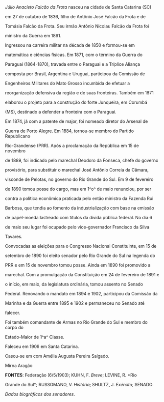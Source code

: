 

*Júlio Anacleto Falcão da Frota* nasceu na cidade de Santa Catarina (SC)

em 27 de outubro de 1836, filho de Antônio José Falcão da Frota e de

Tomásia Falcão da Frota. Seu irmão Antônio Nicolau Falcão da Frota foi

ministro da Guerra em 1891.



Ingressou na carreira militar na década de 1850 e formou-se em

matemática e ciências físicas. Em 1871, com o término da Guerra do

Paraguai (1864-1870), travada entre o Paraguai e a Tríplice Aliança

composta por Brasil, Argentina e Uruguai, participou da Comissão de

Engenheiros Militares do Mato Grosso incumbida de efetuar a

reorganização defensiva da região e de suas fronteiras. Também em 1871

elaborou o projeto para a construção do forte Junqueira, em Corumbá

(MS), destinado a defender a fronteira com o Paraguai.



Em 1874, já com a patente de major, foi nomeado diretor do Arsenal de

Guerra de Porto Alegre. Em 1884, tornou-se membro do Partido Republicano

Rio-Grandense (PRR). Após a proclamação da República em 15 de novembro

de 1889, foi indicado pelo marechal Deodoro da Fonseca, chefe do governo

provisório, para substituir o marechal José Antônio Correia da Câmara,

visconde de Pelotas, no governo do Rio Grande do Sul. Em 9 de fevereiro

de 1890 tomou posse do cargo, mas em 1^o^ de maio renunciou, por ser

contra a política econômica praticada pelo então ministro da Fazenda Rui

Barbosa, que tendia ao fomento da industrialização com base na emissão

de papel-moeda lastreado com títulos da dívida pública federal. No dia 6

de maio seu lugar foi ocupado pelo vice-governador Francisco da Silva

Tavares.



Convocadas as eleições para o Congresso Nacional Constituinte, em 15 de

setembro de 1890 foi eleito senador pelo Rio Grande do Sul na legenda do

PRR e em 15 de novembro tomou posse. Ainda em 1890 foi promovido a

marechal. Com a promulgação da Constituição em 24 de fevereiro de 1891 e

o início, em maio, da legislatura ordinária, tomou assento no Senado

Federal. Renovando o mandato em 1894 e 1902, participou da Comissão da

Marinha e da Guerra entre 1895 e 1902 e permaneceu no Senado até

falecer.



Foi também comandante de Armas no Rio Grande do Sul e membro do corpo do

Estado-Maior de 1^a^ Classe.



Faleceu em 1909 em Santa Catarina.



Casou-se em com Amélia Augusta Pereira Salgado.



Mirna Aragão



**FONTES**: Federação (6/5/1903); KUHN, F. *Breve*; LEVINE, R. *Rio

Grande do Sul*; RUSSOMANO, V. *História*; SHULTZ, J. *Exército*; SENADO.

*Dados biográficos dos senadores*.

